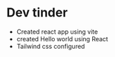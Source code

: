 # Dev tinder

- Created react app using vite
- created Hello world using React
- Tailwind css configured